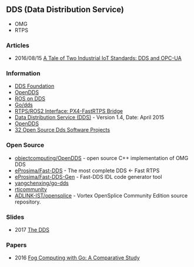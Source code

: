 ## DDS (Data Distribution Service)
- OMG
- RTPS


### Articles
- 2016/08/15 [A Tale of Two Industrial IoT Standards: DDS and OPC-UA](https://www.rtinsights.com/dds-opc-ua-industrial-iot-standards/)


### Information
- [DDS Foundation](https://www.dds-foundation.org/)
- [OpenDDS](https://opendds.org/)
- [ROS on DDS](https://design.ros2.org/articles/ros_on_dds.html)
- [Go/dds](https://libs.garden/go/search?q=dds)
- [RTPS/ROS2 Interface: PX4-FastRTPS Bridge](https://docs.px4.io/master/en/middleware/micrortps.html)
- [Data Distribution Service (DDS)](https://www.omg.org/spec/DDS/1.4/PDF) - Version 1.4, Date: April 2015
- [OpenDDS](https://opendds.org/)
- [32 Open Source Dds Software Projects](https://opensourcelibs.com/libs/dds)



### Open Source
- [objectcomputing/OpenDDS](https://github.com/objectcomputing/OpenDDS) - open source C++ implementation of OMG DDS
- [eProsima/Fast-DDS](https://github.com/eProsima/Fast-DDS) - The most complete DDS <- Fast RTPS
- [eProsima/Fast-DDS-Gen](https://github.com/eProsima/Fast-DDS-Gen) - Fast-DDS IDL code generator tool
- [yangchenxing/go-dds](https://github.com/yangchenxing/go-dds)
- [rticommunity](https://github.com/rticommunity?language=c&type=source)
- [ADLINK-IST/opensplice](https://github.com/ADLINK-IST/opensplice) -  Vortex OpenSplice Community Edition source repository.


### Slides
- 2017 [The DDS](https://www.onem2m.org/images/ppt/TP-2017-0164-The_Present_and_Future_of_DDS.pdf)


### Papers
- 2016 [Fog Computing with Go: A Comparative Study](https://core.ac.uk/download/pdf/70983887.pdf)


